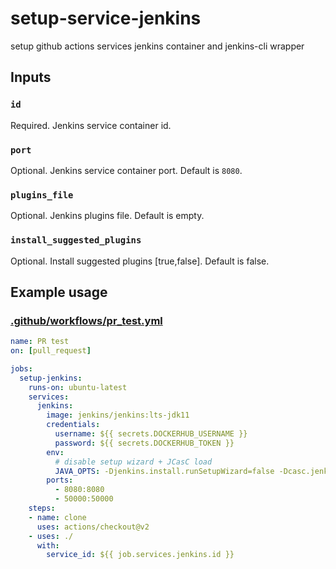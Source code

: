 # setup-service-jenkins

setup github actions services jenkins container and jenkins-cli wrapper

## Inputs

### `id`

Required. Jenkins service container id.

### `port`

Optional. Jenkins service container port. Default is `8080`.

### `plugins_file`

Optional. Jenkins plugins file. Default is empty.

### `install_suggested_plugins`

Optional. Install suggested plugins [true,false]. Default is false.

## Example usage

### [.github/workflows/pr_test.yml](.github/workflows/pr_test.yml)

```yml
name: PR test
on: [pull_request]

jobs:
  setup-jenkins:
    runs-on: ubuntu-latest
    services:
      jenkins:
        image: jenkins/jenkins:lts-jdk11
        credentials:
          username: ${{ secrets.DOCKERHUB_USERNAME }}
          password: ${{ secrets.DOCKERHUB_TOKEN }}
        env:
          # disable setup wizard + JCasC load
          JAVA_OPTS: -Djenkins.install.runSetupWizard=false -Dcasc.jenkins.config=/var/jenkins_home/casc_configs
        ports:
          - 8080:8080
          - 50000:50000
    steps:
    - name: clone
      uses: actions/checkout@v2
    - uses: ./
      with:
        service_id: ${{ job.services.jenkins.id }}
```
